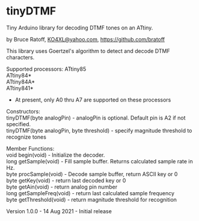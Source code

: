tinyDTMF
========

Tiny Arduino library for decoding DTMF tones on an ATtiny.   

by Bruce Ratoff, KO4XL@yahoo.com, https://github.com/bratoff   

This library uses Goertzel's algorithm to detect and decode DTMF characters.   

Supported processors:
ATtiny85   
ATtiny84*   
ATtiny84A*   
ATtiny841*   
 * At present, only A0 thru A7 are supported on these processors    

Constructors:   
tinyDTMF(byte analogPin) - analogPin is optional.  Default pin is A2 if not specified.  
tinyDTMF(byte analogPin, byte threshold) - specify magnitude threshold to recognize tones   

Member Functions:   
void begin(void) - Initialize the decoder.   
long getSample(void) - Fill sample buffer.  Returns calculated sample rate in Hz.   
byte procSample(void) - Decode sample buffer, return ASCII key or 0    
byte getKey(void) - return last decoded key or 0    
byte getAin(void) - return analog pin number   
long getSampleFreq(void) - return last calculated sample frequency   
byte getThreshold(void) - return magnitude threshold for recognition   

Version 1.0.0 - 14 Aug 2021 - Initial release

